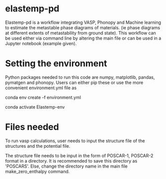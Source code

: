 # elastemp-pd

Elastemp-pd is a workflow integrating VASP, Phonopy and Machine learning to estimate the metastable phase diagrams of materials. (ie phase diagrams at different extents of metastability from ground state). This workflow can be used either via command line by altering the main file or can be used in a Jupyter notebook (example given). 

# Setting the environment

Python packages needed to run this code are numpy, matplotlib, pandas, pymatgen and phonopy. Users can either pip these or use the more convenient environment.yml file as

conda env create -f environment.yml

conda activate Elastemp-env

# Files needed

To run vasp calculations, user needs to input the structure file of the structures and the potential file.

The structure file needs to be input in the form of POSCAR-1, POSCAR-2 format in a directory. It is recommended to save this directory as 'POSCARS'. Else, change the directory name in the main file make_zero_enthalpy command. 

